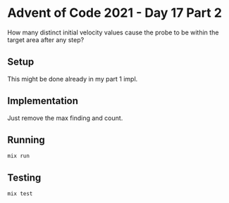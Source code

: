# Advent of Code 2021 - Day 17 Part 2

How many distinct initial velocity values cause the probe to be within the
target area after any step?

## Setup

This might be done already in my part 1 impl.

## Implementation

Just remove the max finding and count.

## Running

`mix run`

## Testing

`mix test`
